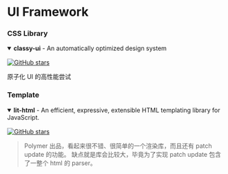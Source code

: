 # UI Framework



### CSS Library

<details open>
<summary style="margin-bottom: 16px"><strong>classy-ui</strong> - An automatically optimized design system</summary>

[![GitHub stars](https://img.shields.io/github/stars/cerebral/classy-ui?style=flat-square)](https://github.com/cerebral/classy-ui)

原子化 UI 的高性能尝试
</details>

### Template

<details open>
<summary style="margin-bottom: 16px"><strong>lit-html</strong> - An efficient, expressive, extensible HTML templating library for JavaScript.</summary>

[![GitHub stars](https://img.shields.io/github/stars/Polymer/lit-html?style=flat-square)](https://github.com/Polymer/lit-html)

> Polymer 出品，看起来很不错、很简单的一个渲染库，而且还有 patch update 的功能。
> 缺点就是库会比较大，毕竟为了实现 patch update 包含了一整个 html 的 parser。

</details>
